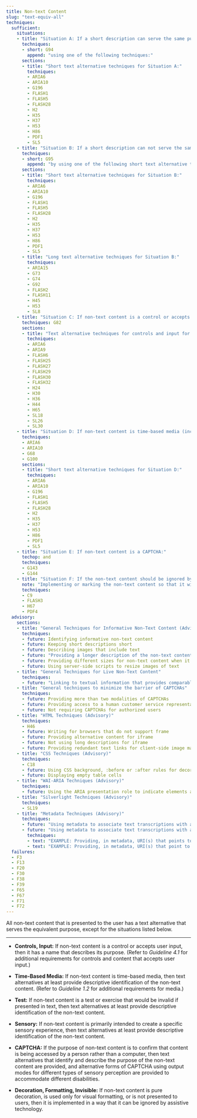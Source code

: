 ```yaml
---
title: Non-text Content
slug: "text-equiv-all"
techniques:
  sufficient:
    situations:
    - title: "Situation A: If a short description can serve the same purpose and present the same information as the non-text content:"
      techniques:
      - short: G94
        append: "using one of the following techniques:"
      sections:
      - title: "Short text alternative techniques for Situation A:"
        techniques:
        - ARIA6
        - ARIA10
        - G196
        - FLASH1
        - FLASH5
        - FLASH28
        - H2
        - H35
        - H37
        - H53
        - H86
        - PDF1
        - SL5
    - title: "Situation B: If a short description can not serve the same purpose and present the same information as the non-text content (e.g., a chart or diagram):"
      techniques:
      - short: G95
        append: "by using one of the following short text alternative techniques <strong>AND</strong> one of the long text alternative techniques below:"
      sections:
      - title: "Short text alternative techniques for Situation B:"
        techniques:
        - ARIA6
        - ARIA10
        - G196
        - FLASH1
        - FLASH5
        - FLASH28
        - H2
        - H35
        - H37
        - H53
        - H86
        - PDF1
        - SL5
      - title: "Long text alternative techniques for Situation B:"
        techniques:
        - ARIA15
        - G73
        - G74
        - G92
        - FLASH2
        - FLASH11
        - H45
        - H53
        - SL8
    - title: "Situation C: If non-text content is a control or accepts user input:"
      techniques: G82
      sections:
      - title: "Text alternative techniques for controls and input for Situation C:"
        techniques:
        - ARIA6
        - ARIA9
        - FLASH6
        - FLASH25
        - FLASH27
        - FLASH29
        - FLASH30
        - FLASH32
        - H24
        - H30
        - H36
        - H44
        - H65
        - SL18
        - SL26
        - SL30
    - title: "Situation D: If non-text content is time-based media (including live video-only and live audio-only); a test or exercise that would be invalid if presented in text; or primarily intended to create a specific sensory experience:"
      techniques:
      - ARIA6
      - ARIA10
      - G68
      - G100
      sections:
      - title: "Short text alternative techniques for Situation D:"
        techniques:
        - ARIA6
        - ARIA10
        - G196
        - FLASH1
        - FLASH5
        - FLASH28
        - H2
        - H35
        - H37
        - H53
        - H86
        - PDF1
        - SL5
    - title: "Situation E: If non-text content is a CAPTCHA:"
      techop: and
      techniques:
      - G143
      - G144
    - title: "Situation F: If the non-text content should be ignored by assistive technology:"
      note: "Implementing or marking the non-text content so that it will be ignored by assistive technology using one of the following Techniques to indicate that text alternatives are not required:"
      techniques:
      - C9
      - FLASH3
      - H67
      - PDF4
  advisory:
    sections:
    - title: "General Techniques for Informative Non-Text Content (Advisory)"
      techniques:
      - future: Identifying informative non-text content
      - future: Keeping short descriptions short
      - future: Describing images that include text
      - future: "Providing a longer description of the non-text content where only a descriptive label is required using a technology-specific technique (for an accessibility-supported content technology) for long description listed above" 
      - future: Providing different sizes for non-text content when it cannot have an equivalent accessible alternative
      - future: Using server-side scripts to resize images of text
    - title: "General Techniques for Live Non-Text Content"
      techniques:
      - future: "Linking to textual information that provides comparable information (e.g., for a traffic Webcam, a municipality could provide a link to the text traffic report.)"
    - title: "General techniques to minimize the barrier of CAPTCHAs"
      techniques:
      - future: Providing more than two modalities of CAPTCHAs
      - future: Providing access to a human customer service representative who can bypass CAPTCHA
      - future: Not requiring CAPTCHAs for authorized users
    - title: "HTML Techniques (Advisory)"
      techniques: 
      - H46
      - future: Writing for browsers that do not support frame
      - future: Providing alternative content for iframe
      - future: Not using long descriptions for iframe
      - future: Providing redundant text links for client-side image maps 
    - title: "CSS Techniques (Advisory)"
      techniques:
      - C18
      - future: Using CSS background, :before or :after rules for decorative images instead of img elements
      - future: Displaying empty table cells
    - title: "WAI-ARIA Techniques (Advisory)"
      techniques:
      - future: Using the ARIA presentation role to indicate elements are purely presentational
    - title: "Silverlight Techniques (Advisory)"
      techniques:
      - SL19
    - title: "Metadata Techniques (Advisory)"
      techniques:
      - future: "Using metadata to associate text transcriptions with a video"
      - future: "Using metadata to associate text transcriptions with audio-only content"
        techniques:
        - text: "EXAMPLE: Providing, in metadata, URI(s) that points to an audio description and a text transcript of a video."
        - text: "EXAMPLE: Providing, in metadata, URI(s) that point to several text transcripts (English, French, Dutch) of an audio file."
  failures:
  - F3
  - F13
  - F20
  - F30
  - F38
  - F39
  - F65
  - F67
  - F71
  - F72
---
```

All non-text content that is presented to the user has a text alternative that serves the equivalent purpose, except for the situations listed below.

***

-   **Controls, Input:** If non-text content is a control or accepts user input, then it has a name that describes its purpose. (Refer to *Guideline 4.1* for additional requirements for controls and content that accepts user input.)

-   **Time-Based Media:** If non-text content is time-based media, then text alternatives at least provide descriptive identification of the non-text content. (Refer to *Guideline 1.2* for additional requirements for media.)

-   **Test:** If non-text content is a test or exercise that would be invalid if presented in text, then text alternatives at least provide descriptive identification of the non-text content.

-   **Sensory:** If non-text content is primarily intended to create a specific sensory experience, then text alternatives at least provide descriptive identification of the non-text content.

-   **CAPTCHA:** If the purpose of non-text content is to confirm that content is being accessed by a person rather than a computer, then text alternatives that identify and describe the purpose of the non-text content are provided, and alternative forms of CAPTCHA using output modes for different types of sensory perception are provided to accommodate different disabilities.

-   **Decoration, Formatting, Invisible:** If non-text content is pure decoration, is used only for visual formatting, or is not presented to users, then it is implemented in a way that it can be ignored by assistive technology.
